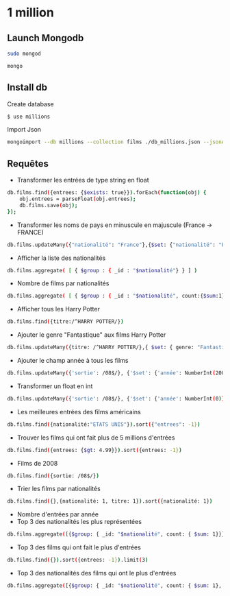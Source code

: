 # 1 million
## Launch Mongodb
```sh
sudo mongod
```
```sh
mongo
```
## Install db
Create database
```sh
$ use millions
```

Import Json
```sh
mongoimport --db millions --collection films ./db_millions.json --jsonArray
```

## Requêtes
- Transformer les entrées de type string en float
```sh
db.films.find({entrees: {$exists: true}}).forEach(function(obj) { 
    obj.entrees = parseFloat(obj.entrees);
    db.films.save(obj);
});
```
- Transformer les noms de pays en minuscule en majuscule (France -> FRANCE)
```sh
db.films.updateMany({"nationalité": "France"},{$set: {"nationalité": "FRANCE"}})
```
- Afficher la liste des nationalités
```sh
db.films.aggregate( [ { $group : { _id : "$nationalité"} } ] )
```
- Nombre de films par nationalités
```sh
db.films.aggregate( [ { $group : { _id : "$nationalité", count:{$sum:1} } } ] )
```
- Afficher tous les Harry Potter
```sh
db.films.find({titre:/^HARRY POTTER/})
```
- Ajouter le genre "Fantastique" aux films Harry Potter
```sh
db.films.updateMany({titre: /^HARRY POTTER/},{ $set: { genre: "Fantastique" }})
```
- Ajouter le champ année à tous les films
```sh
db.films.updateMany({'sortie': /08$/}, {'$set': {'année': NumberInt(2008)}})
```
- Transformer un float en int
```sh
db.films.updateMany({'sortie': /08$/}, {'$set': {'année': NumberInt(0)}})
```
- Les meilleures entrées des films américains
```sh
db.films.find({nationalité:"ETATS UNIS"}).sort({"entrees": -1})
```
- Trouver les films qui ont fait plus de 5 millions d'entrées
```sh
db.films.find({entrees: {$gt: 4.99}}).sort({entrees: -1})
```
- Films de 2008
```sh
db.films.find({sortie: /08$/})
```
- Trier les films par nationalités
```sh
db.films.find({},{nationalité: 1, titre: 1}).sort({nationalité: 1})
```
- Nombre d'entrées par année
- Top 3 des nationalités les plus représentées
```sh
db.films.aggregate([{$group: { _id: "$nationalité", count: { $sum: 1}}},{$sort:{count: -1}}]);
``` 
- Top 3 des films qui ont fait le plus d'entrées
```sh
db.films.find({}).sort({entrees: -1}).limit(3)
```
- Top 3 des nationalités des films qui ont le plus d'entrées
```sh
db.films.aggregate([{$group: { _id: "$nationalité", count: { $sum: 1}, countEntrees: {$sum: "$entrees"}}},{$sort:{count: -1}},{$limit: 3}]);
```